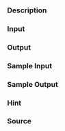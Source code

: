 
### Description


### Input


### Output



### Sample Input

### Sample Output

### Hint


### Source
